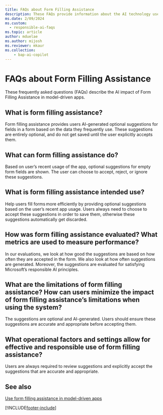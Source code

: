 ```yaml
---
title: FAQs about Form Filling Assistance
description: These FAQs provide information about the AI technology used in Form Filling Assistance with key considerations and details about how AI is used, how it was tested and evaluated, and any specific limitations.
ms.date: 2/09/2024
ms.custom: 
  - responsible-ai-faqs
ms.topic: article
author: mduelae
ms.author: mijosh 
ms.reviewer: mkaur
ms.collection: 
    - bap-ai-copilot 
---
```


# FAQs about Form Filling Assistance

These frequently asked questions (FAQs) describe the AI impact of Form Filling Assistance in model-driven apps.

## What is form filling assistance?  

Form filling assistance provides users AI-generated optional suggestions for fields in a form based on the data they frequently use. These suggestions are entirely optional, and do not get saved until the user explicitly accepts them. 

## What can form filling assistance do?   

Based on user’s recent usage of the app, optional suggestions for empty form fields are shown. The user can choose to accept, reject, or ignore these suggestions. 

## What is form filling assistance intended use?

Help users fill forms more efficiently by providing optional suggestions based on the user’s recent app usage. Users always need to choose to accept these suggestions in order to save them, otherwise these suggestions automatically get discarded. 

## How was form filling assistance evaluated? What metrics are used to measure performance?  

In our evaluations, we look at how good the suggestions are based on how often they are accepted in the form. We also look at how often suggestions are generated. Moreover, the suggestions are evaluated for satisfying Microsoft’s responsible AI principles. 

## What are the limitations of form filling assistance? How can users minimize the impact of form filling assistance’s limitations when using the system?  

The suggestions are optional and AI-generated. Users should ensure these suggestions are accurate and appropriate before accepting them. 

## What operational factors and settings allow for effective and responsible use of form filling assistance?  

Users are always required to review suggestions and explicitly accept the suggestions that are accurate and appropriate. 

## See also

[Use form filling assistance in model-driven apps](../../user/form-filling-assistance.md)
 
[!INCLUDE[footer-include](../../includes/footer-banner.md)]
